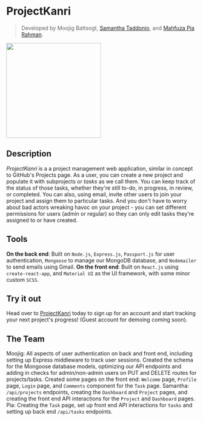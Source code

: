 # ProjectKanri
> Developed by Moojig Battsogt, [Samantha Taddonio](https://github.com/stadds), and [Mahfuza Pia Rahman](https://github.com/mpiarahman16).

<img src="https://www.moojigbc.com/images/ProjectKanri.png" width=250px height=auto/>

## Description
*ProjectKanri* is a a project management web application, similar in concept to GitHub's Projects page. As a user, you can create a new project and populate it with subprojects or *tasks* as we call them. You can keep track of the status of those tasks, whether they're still to-do, in progress, in review, or completed. You can also, using email, invite other users to join your project and assign them to particular tasks. And you don't have to worry about bad actors wreaking havoc on your project - you can set different permissions for users (admin or regular) so they can only edit tasks they're assigned to or have created.

## Tools
**On the back end**: Built on `Node.js`, `Express.js`, `Passport.js` for user authentication, `Mongoose` to manage our MongoDB database, and `Nodemailer` to send emails using Gmail. **On the front end**: Built on `React.js` using `create-react-app`, and `Material UI` as the UI framework, with some minor custom `SCSS`. 

## Try it out
Head over to [ProjectKanri](https://projectkanri.herokuapp.com) today to sign up for an account and start tracking your next project's progress! (Guest account for demoing coming soon).

## The Team
Moojig: All aspects of user authentication on back and front end, including setting up Express middleware to track user sessions. Created the schema for the Mongoose database models, optimizing our API endpoints and adding in checks for admin/non-admin users on PUT and DELETE routes for projects/tasks. Created some pages on the front end: `Welcome` page, `Profile` page, `Login` page, and `Comments` component for the `Task` page.
Samantha: `/api/projects` endpoints, creating the `Dashboard` and `Project` pages, and creating the front end API interactions for the `Project` and `Dashboard` pages.
Pia: Creating the `Task` page, set up front end API interactions for `tasks` and setting up back end `/api/tasks` endpoints.
